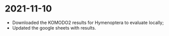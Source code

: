# 2021-11-10

- Downloaded the KOMODO2 results for Hymenoptera to evaluate locally;
- Updated the google sheets with results.